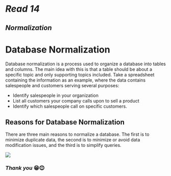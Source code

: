 # ***Read 14***

##  ***Normalization***




# Database Normalization

Database normalization is a process used to organize a database into tables and columns.  The main idea with this is that a table should be about a specific topic and only supporting topics included. Take a spreadsheet containing the information as an example, where the data contains salespeople and customers serving several purposes:
* Identify salespeople in your organization
* List all customers your company calls upon to sell a product
* Identify which salespeople call on specific customers.

## Reasons for Database Normalization
There are three main reasons to normalize a database.  The first is to minimize duplicate data, the second is to minimize or avoid data modification issues, and the third is to simplify queries. 

![](img/database.jpg)





### ***Thank you*** 😁😊